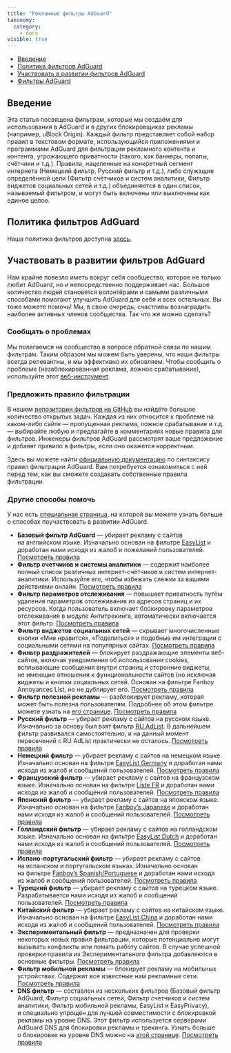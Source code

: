 ```yaml
---
title: "Рекламные фильтры AdGuard"
taxonomy:
  category:
    - docs
visible: true
---
```


- [Введение](#introduction)
- [Политика фильтров AdGuard](#policy)
- [Участвовать в развитии фильтров AdGuard](#contribute)
- [Фильтры AdGuard](#filters)

<a name="introduction"></a>

## Введение

Эта статья посвящена фильтрам, которые мы создаём для использования в AdGuard и в других блокировщиках рекламы (например, uBlock Origin). Каждый фильтр представляет собой набор правил в текстовом формате, использующийся приложениями и программами AdGuard для фильтрации рекламного контента и контента, угрожающего приватности (такого, как баннеры, попапы, счётчики и т.д.). Правила, нацеленные на конкретный сегмент интернета (Немецкий фильтр, Русский фильтр и т.д.), либо служащие определённой цели (Фильтр счётчиков и систем аналитики, Фильтр виджетов социальных сетей и т.д.) объединяются в один список, называемый фильтром, и могут быть включены или выключены как единое целое.

<a name="policy"></a>

## Политика фильтров AdGuard

Наша политика фильтров доступна [здесь](https://kb.adguard.com/ru/general/adguard-filter-policy).

<a name="contribute"></a>

## Участвовать в развитии фильтров AdGuard

Нам крайне повезло иметь вокруг себя сообщество, которое не только любит AdGuard, но и непосредственно поддерживает нас. Большое количество людей становятся волонтёрами и самыми различными способами помогают улучшить AdGuard для себя и всех остальных. Вы тоже можете помочь! Мы, в свою очередь, счастливы вознаградить наиболее активных членов сообщества. Так что же можно сделать?

### Сообщать о проблемах

Мы полагаемся на сообщество в вопросе обратной связи по нашим фильтрам. Таким образом мы можем быть уверены, что наши фильтры всегда релевантны, и мы эффективно их обновляем. Чтобы сообщить о проблеме (незаблокированная реклама, ложное срабатывание), используйте этот [веб-инструмент](https://agrd.io/report).

### Предложить правило фильтрации

В нашем [репозитории фильтров на GitHub](https://github.com/AdguardTeam/AdguardFilters/issues) вы найдёте большое количество открытых задач. Каждая из них относится к проблеме на каком-либо сайте — пропущенная реклама, ложное срабатывание и т.д. — выбирайте любую и предлагайте в комментариях новые правила для фильтров. Инженеры фильтров AdGuard рассмотрят ваше предложение и добавят правило в фильтры, если оно окажется корректным.

Здесь вы можете найти [официальную документацию](https://kb.adguard.com/ru/general/how-to-create-your-own-ad-filters) по синтаксису правил фильтрации AdGuard. Вам потребуется ознакомиться с ней перед тем, как вы сможете создавать собственные правила фильтрации.

### Другие способы помочь

У нас есть [специальная страница](https://adguard.com/contribute.html), на которой вы можете узнать больше о способах поучаствовать в развитии AdGuard.

<a name="filters"></a>

- **Базовый фильтр AdGuard** — убирает рекламу с сайтов на английском языке. Изначально основан на фильтре [EasyList](https://easylist.to) и доработан нами исходя из жалоб и пожеланий пользователей. [Посмотреть правила](https://raw.githubusercontent.com/AdguardTeam/FiltersRegistry/master/filters/filter_2_English/filter.txt)
- **Фильтр счетчиков и системы аналитики** — содержит наиболее полный список различных интернет-счётчиков и систем интернет-аналитики. Используйте его, чтобы избежать слежки за вашими действиями онлайн. [Посмотреть правила](https://raw.githubusercontent.com/AdguardTeam/FiltersRegistry/master/filters/filter_3_Spyware/filter.txt)
- **Фильтр параметров отслеживания** — повышает приватность путём удаления параметров отслеживания из адресов страниц и их ресурсов. Когда пользователь включает блокировку параметров отслеживания в модуле Антитрекинга, автоматически включается этот фильтр. [Посмотреть правила](https://raw.githubusercontent.com/AdguardTeam/FiltersRegistry/master/filters/filter_17_TrackParam/filter.txt)
- **Фильтр виджетов социальных сетей** — скрывает многочисленные кнопки «Мне нравится», «Поделиться» и подобные им интеграции с социальными сетями на популярных сайтах.
  [Посмотреть правила](https://raw.githubusercontent.com/AdguardTeam/FiltersRegistry/master/filters/filter_4_Social/filter.txt)
- **Фильтр раздражителей** — блокирует раздражающие элементы веб-сайтов, включая уведомления об использовании cookies, всплывающие сообщения внутри страниц и сторонние виджеты, не имеющие отношения к функциональности сайтов (но исключая виджеты и кнопки социальных сетей. Основан на фильтре Fanboy Annoyances List, но не дублирует его. [Посмотреть правила](https://raw.githubusercontent.com/AdguardTeam/FiltersRegistry/master/filters/filter_14_Annoyances/filter.txt)
- **Фильтр полезной рекламы** — разблокирует рекламу, которая может быть полезна пользователям. Подробнее об этом фильтре можете узнать на [его странице](https://kb.adguard.com/ru/general/search-ads-and-self-promotion). [Посмотреть правила](https://raw.githubusercontent.com/AdguardTeam/FiltersRegistry/master/filters/filter_10_Useful/filter.txt)
- **Русский фильтр** — убирает рекламу с сайтов на русском языке. Изначально за основу был взят фильтр [RU AdList](https://code.google.com/p/ruadlist/). В дальнейшем фильтр развивался самостоятельно, и на данный момент пересечений с RU AdList практически не осталось. [Посмотреть правила](https://raw.githubusercontent.com/AdguardTeam/FiltersRegistry/master/filters/filter_1_Russian/filter.txt)
- **Немецкий фильтр** — убирает рекламу с сайтов на немецком языке. Изначально основан на фильтре [EasyList Germany](https://easylist.adblockplus.org/) и доработан нами исходя из жалоб и сообщений пользователей. [Посмотреть правила](https://raw.githubusercontent.com/AdguardTeam/FiltersRegistry/master/filters/filter_6_German/filter.txt)
- **Французский фильтр** — убирает рекламу с сайтов на французском языке. Изначально основан на фильтре [Liste FR](https://forums.lanik.us/viewforum.php?f=91) и доработан нами исходя из жалоб и сообщений пользователей. [Посмотреть правила](https://raw.githubusercontent.com/AdguardTeam/FiltersRegistry/master/filters/filter_16_French/filter.txt)
- **Японский фильтр** — убирает рекламу с сайтов на японском языке. Изначально основан на фильтре [Fanboy’s Japanese](https://www.fanboy.co.nz/fanboy-japanese.txt) и доработан нами исходя из жалоб и сообщений пользователей. [Посмотреть правила](https://raw.githubusercontent.com/AdguardTeam/FiltersRegistry/master/filters/filter_7_Japanese/filter.txt)
- **Голландский фильтр** — убирает рекламу с сайтов на голландском языке. Изначально основан на фильтре [EasyList Dutch](https://easylist.adblockplus.org/) и доработан нами исходя из жалоб и сообщений пользователей. [Посмотреть правила](https://raw.githubusercontent.com/AdguardTeam/FiltersRegistry/master/filters/filter_8_Dutch/filter.txt)
- **Испано-португальский фильтр** — убирает рекламу с сайтов на испанском и португальском языках. Изначально основан на фильтре [Fanboy’s Spanish/Portuguese](https://www.fanboy.co.nz/fanboy-espanol.txt) и доработан нами исходя из жалоб и сообщений пользователей. [Посмотреть правила](https://raw.githubusercontent.com/AdguardTeam/FiltersRegistry/master/filters/filter_9_Spanish/filter.txt)
- **Турецкий фильтр** — убирает рекламу с сайтов на турецком языке. Разрабатывается нами исходя из жалоб и сообщений пользователей. [Посмотреть правила](https://raw.githubusercontent.com/AdguardTeam/FiltersRegistry/master/filters/filter_13_Turkish/filter.txt)
- **Китайский фильтр** — убирает рекламу с сайтов на китайском языке. Изначально основан на фильтре [EasyList China](http://abpchina.org/forum/forum.php) и доработан нами исходя из жалоб и сообщений пользователей. [Посмотреть правила](https://raw.githubusercontent.com/AdguardTeam/FiltersRegistry/master/filters/filter_224_Chinese/filter.txt)
- **Экспериментальный фильтр** — предназначен для проверки некоторых новых правил фильтрации, которые потенциально могут вызывать конфликты или ломать работу сайтов. В случае успешной проверки правила из Экспериментального фильтра добавляются в основные фильтры. [Посмотреть правила](https://raw.githubusercontent.com/AdguardTeam/FiltersRegistry/master/filters/filter_5_Experimental/filter.txt)
- **Фильтр мобильной рекламы** — блокирует рекламу на мобильных устройствах. Содержит все известные нам рекламные сети. [Посмотреть правила](https://raw.githubusercontent.com/AdguardTeam/FiltersRegistry/master/filters/filter_11_Mobile/filter.txt)
- **DNS фильтр** — составлен из нескольких фильтров (Базовый фильтр AdGuard, Фильтр социальных сетей, Фильтр счетчиков и систем аналитики, Фильтр мобильной рекламы, EasyList и EasyPrivacy), и специально упрощён для лучшей совместимости с блокировкой рекламы на уровне DNS. Этот фильтр используется серверами AdGuard DNS для блокировки рекламы и трекинга. Узнать больше о блокировке на уровне DNS можно на [этой странице](https://adguard.com/ru/adguard-dns/overview.html). [Посмотреть правила](https://raw.githubusercontent.com/AdguardTeam/FiltersRegistry/master/filters/filter_15_DnsFilter/filter.txt)
